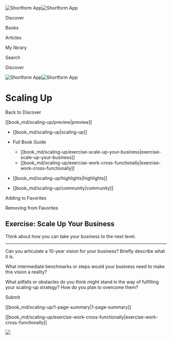 ![Shortform App](/img/logo.36a2399e.svg)![Shortform App](/img/logo-dark.70c1b072.svg)

Discover

Books

Articles

My library

Search

Discover

![Shortform App](/img/logo.36a2399e.svg)![Shortform App](/img/logo-dark.70c1b072.svg)

# Scaling Up

Back to Discover

[[book_md/scaling-up/preview|preview]]

  * [[book_md/scaling-up|scaling-up]]
  * Full Book Guide

    * [[book_md/scaling-up/exercise-scale-up-your-business|exercise-scale-up-your-business]]
    * [[book_md/scaling-up/exercise-work-cross-functionally|exercise-work-cross-functionally]]
  * [[book_md/scaling-up/highlights|highlights]]
  * [[book_md/scaling-up/community|community]]



Adding to Favorites 

Removing from Favorites 

## Exercise: Scale Up Your Business

Think about how you can take your business to the next level.

* * *

Can you articulate a 10-year vision for your business? Briefly describe what it is.

What intermediate benchmarks or steps would your business need to make this vision a reality?

What pitfalls or obstacles do you think might stand in the way of fulfilling your scaling-up strategy? How do you plan to overcome them?

Submit 

[[book_md/scaling-up/1-page-summary|1-page-summary]]

[[book_md/scaling-up/exercise-work-cross-functionally|exercise-work-cross-functionally]]

![](https://bat.bing.com/action/0?ti=56018282&Ver=2&mid=a7222fcb-e00e-4454-bd4f-f1defd1e6bed&sid=f30c5e70639211ee87d33f0876d93783&vid=f30c9700639211eeb3a75d830392c94f&vids=0&msclkid=N&pi=0&lg=en-US&sw=800&sh=600&sc=24&nwd=1&tl=Shortform%20%7C%20Scaling%20Up&p=https%3A%2F%2Fwww.shortform.com%2Fapp%2Fbook%2Fscaling-up%2Fexercise-scale-up-your-business&r=&lt=569&evt=pageLoad&sv=1&rn=933604)

